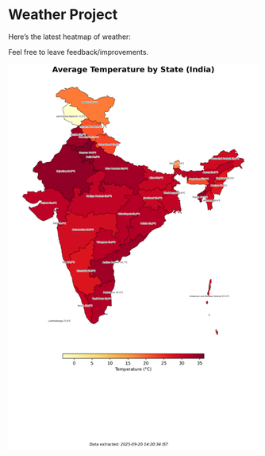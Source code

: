 # Weather Project

Here’s the latest heatmap of weather:

Feel free to leave feedback/improvements.

![India Heatmap](docs/assets/india_heatmap.png?v=CE6ADC)
